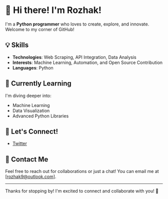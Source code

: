 # 👋 Hi there! I'm Rozhak!

I'm a **Python programmer** who loves to create, explore, and innovate. Welcome to my corner of GitHub!

## 💡 Skills

- **Technologies**: Web Scraping, API Integration, Data Analysis
- **Interests**: Machine Learning, Automation, and Open Source Contribution
- **Languages**: Python

## 🌱 Currently Learning

I'm diving deeper into:
- Machine Learning
- Data Visualization
- Advanced Python Libraries

## 🤝 Let's Connect!

- [Twitter](https://twitter.com/rozhak_official)

## 📧 Contact Me

Feel free to reach out for collaborations or just a chat! You can email me at [rozhak9@outlook.com].

---

Thanks for stopping by! I'm excited to connect and collaborate with you! 🚀
